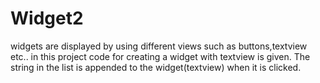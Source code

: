 # Widget2
widgets are displayed by using different views such as buttons,textview etc..
in this project code for creating a widget with textview is given.
The string in the list is appended to the widget(textview) when it is clicked.

